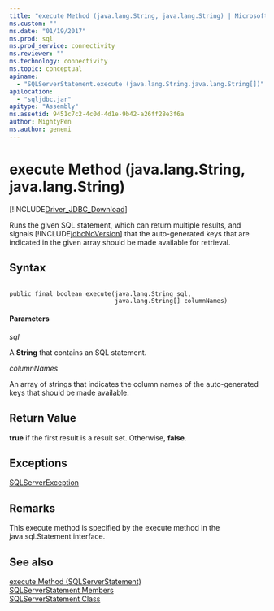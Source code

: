 ```yaml
---
title: "execute Method (java.lang.String, java.lang.String) | Microsoft Docs"
ms.custom: ""
ms.date: "01/19/2017"
ms.prod: sql
ms.prod_service: connectivity
ms.reviewer: ""
ms.technology: connectivity
ms.topic: conceptual
apiname: 
  - "SQLServerStatement.execute (java.lang.String.java.lang.String[])"
apilocation: 
  - "sqljdbc.jar"
apitype: "Assembly"
ms.assetid: 9451c7c2-4c0d-4d1e-9b42-a26ff28e3f6a
author: MightyPen
ms.author: genemi
---
```

# execute Method (java.lang.String, java.lang.String)
[!INCLUDE[Driver_JDBC_Download](../../../includes/driver_jdbc_download.md)]

  Runs the given SQL statement, which can return multiple results, and signals [!INCLUDE[jdbcNoVersion](../../../includes/jdbcnoversion_md.md)] that the auto-generated keys that are indicated in the given array should be made available for retrieval.  
  
## Syntax  
  
```  
  
public final boolean execute(java.lang.String sql,  
                             java.lang.String[] columnNames)  
```  
  
#### Parameters  
 *sql*  
  
 A **String** that contains an SQL statement.  
  
 *columnNames*  
  
 An array of strings that indicates the column names of the auto-generated keys that should be made available.  
  
## Return Value  
 **true** if the first result is a result set. Otherwise, **false**.  
  
## Exceptions  
 [SQLServerException](../../../connect/jdbc/reference/sqlserverexception-class.md)  
  
## Remarks  
 This execute method is specified by the execute method in the java.sql.Statement interface.  
  
## See also  
 [execute Method &#40;SQLServerStatement&#41;](../../../connect/jdbc/reference/execute-method-sqlserverstatement.md)   
 [SQLServerStatement Members](../../../connect/jdbc/reference/sqlserverstatement-members.md)   
 [SQLServerStatement Class](../../../connect/jdbc/reference/sqlserverstatement-class.md)  
  
  
